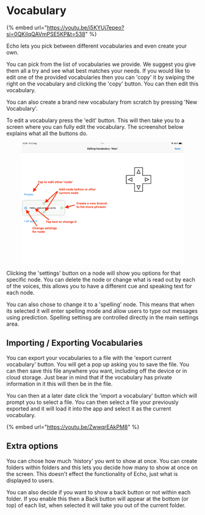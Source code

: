 # Vocabulary

{% embed url="https://youtu.be/i5KYUj7epeo?si=0QKiIqQAVmPSE5KP&t=538" %}

Echo lets you pick between different vocabularies and even create your own.

You can pick from the list of vocabularies we provide. We suggest you give them all a try and see what best matches your needs. If you would like to edit one of the provided vocabularies then you can 'copy' it by swiping the right on the vocabulary and clicking the 'copy' button. You can then edit this vocabulary.

You can also create a brand new vocabulary from scratch by pressing 'New Vocabulary'.

To edit a vocabulary press the 'edit' button. This will then take you to a screen where you can fully edit the vocabulary. The screenshot below explains what all the buttons do.

<figure><img src=".gitbook/assets/Screenshot 2024-08-02 at 12.29.55.jpeg" alt=""><figcaption></figcaption></figure>

Clicking the 'settings' button on a node will show you options for that specific node. You can delete the node or change what is read out by each of the voices, this allows you to have a different cue and speaking text for each node.

You can also chose to change it to a 'spelling' node. This means that when its selected it will enter spelling mode and allow users to type out messages using prediction. Spelling settinsg are controlled directly in the main settings area.

## Importing / Exporting Vocabularies

You can export your vocabularies to a file with the 'export current vocabulary' button. You will get a pop up asking you to save the file. You can then save this file anywhere you want, including off the device or in cloud storage. Just bear in mind that if the vocabulary has private information in it this will then be in the file.

You can then at a later date click the 'import a vocabulary' button which will prompt you to select a file. You can then select a file your previously exported and it will load it into the app and select it as the current vocabulary.

{% embed url="https://youtu.be/ZwwqrEAkPM8" %}

## Extra options

You can chose how much 'history' you wnt to show at once. You can create folders within folders and this lets you decide how many to show at once on the screen. This doesn't effect the functionality of Echo, just what is displayed to users.

You can also decide if you want to show a back button or not within each folder. If you enable this then a Back button will appear at the bottom (or top) of each list, when selected it will take you out of the current folder.
